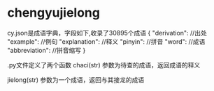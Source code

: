 # chengyujielong
cy.json是成语字典，字段如下,收录了30895个成语
{
  "derivation":   //出处
  "example":      //例句
  "explanation":  //释义
  "pinyin":       //拼音
  "word":         //成语
  "abbreviation": //拼音缩写
}

.py文件定义了两个函数
chaci(str)
  参数为待查的成语，返回成语的释义
  
jielong(str)
  参数为一个成语，返回与其接龙的成语
